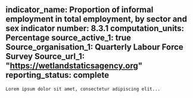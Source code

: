 indicator_name: Proportion of informal employment in total employment, by sector and sex 
indicator number: 8.3.1 
computation_units: Percentage 
source_active_1: true 
Source_organisation_1: Quarterly Labour Force Survey 
Source_url_1: "https://wetlandstaticsagency.org"
reporting_status: complete
 ---
    Lorem ipsum dolor sit amet, consectetur adipiscing elit...
